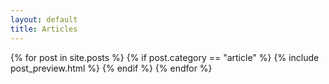 ```yaml
---
layout: default
title: Articles
---
```

<div class="row">
  <div class="col-sm-12">
  {% for post in site.posts %}
    {% if post.category == "article" %}
      {% include post_preview.html %}
    {% endif %}
  {% endfor %}
  </div>
</div>
